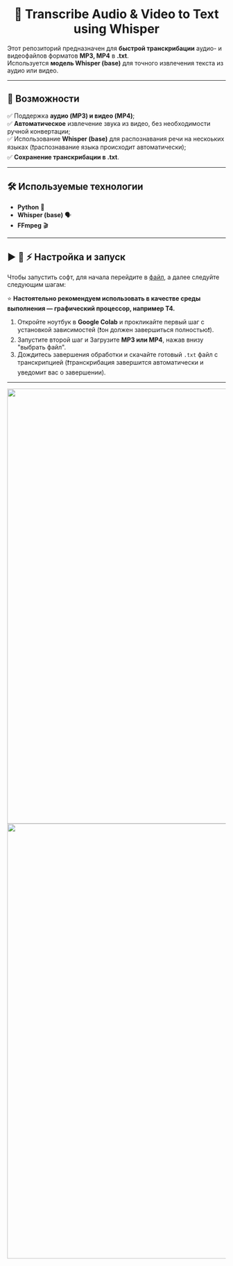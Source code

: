<h1 align="center">🎤 Transcribe Audio & Video to Text using Whisper</h3>

Этот репозиторий предназначен для **быстрой транскрибации** аудио- и видеофайлов форматов **MP3, MP4** в **.txt**.  
Используется **модель Whisper (base)** для точного извлечения текста из аудио или видео.

---

## 🚀 Возможности
✅ Поддержка **аудио (MP3) и видео (MP4)**;  
✅ **Автоматическое** извлечение звука из видео, без необходимости ручной конвертации;  
✅ Использование **Whisper (base)** для распознавания речи на нескоьких языках (❗распознавание языка происходит автоматически);   
✅ **Сохранение транскрибации в .txt**.  

---

## 🛠 Используемые технологии
- **Python** 🐍  
- **Whisper (base)** 🗣️  
- **FFmpeg** 🎬  

---

## ▶️ 🔧 ⚡ Настройка и запуск 
Чтобы запустить софт, для начала перейдите в [файл](Transcribation_audio_video.ipynb), а далее следуйте следующим шагам:

⭐ **Настоятельно рекомендуем использовать в качестве среды выполнения — графический процессор, например T4.** 

1. Откройте ноутбук в **Google Colab** и прокликайте первый шаг с установкой зависимостей (❗он должен завершиться полностью❗).  
2. Запустите второй шаг и Загрузите **MP3 или MP4**, нажав внизу "выбрать файл".    
3. Дождитесь завершения обработки и скачайте готовый `.txt` файл с транскрипцией (❗транскрибация завершится автоматически и уведомит вас о завершении).  

---

<div id="header" align="ri">
  <img src="https://raw.githubusercontent.com/trinib/trinib/a5f17399d881c5651a89bfe4a621014b08346cf0/images/marquee.svg" width="1000"/>
</div>

<div id="header" align="center">
  <img src="https://raw.githubusercontent.com/trinib/trinib/82213791fa9ff58d3ca768ddd6de2489ec23ffca/images/footer.svg" width="1000"/>
</div>
